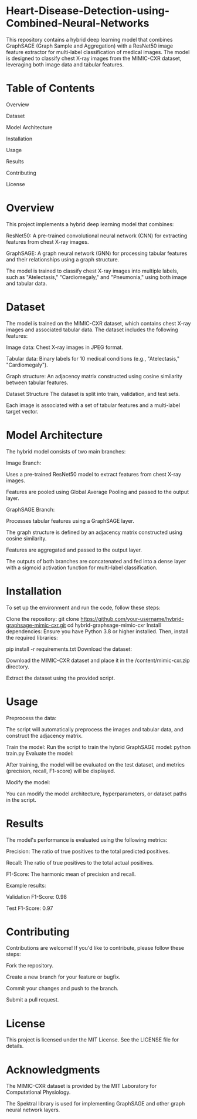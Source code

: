 # Heart-Disease-Detection-using-Combined-Neural-Networks
This repository contains a hybrid deep learning model that combines GraphSAGE (Graph Sample and Aggregation) with a ResNet50 image feature extractor for multi-label classification of medical images. The model is designed to classify chest X-ray images from the MIMIC-CXR dataset, leveraging both image data and tabular features.

# Table of Contents
Overview

Dataset

Model Architecture

Installation

Usage

Results

Contributing

License

# Overview
This project implements a hybrid deep learning model that combines:

ResNet50: A pre-trained convolutional neural network (CNN) for extracting features from chest X-ray images.

GraphSAGE: A graph neural network (GNN) for processing tabular features and their relationships using a graph structure.

The model is trained to classify chest X-ray images into multiple labels, such as "Atelectasis," "Cardiomegaly," and "Pneumonia," using both image and tabular data.

# Dataset
The model is trained on the MIMIC-CXR dataset, which contains chest X-ray images and associated tabular data. The dataset includes the following features:

Image data: Chest X-ray images in JPEG format.

Tabular data: Binary labels for 10 medical conditions (e.g., "Atelectasis," "Cardiomegaly").

Graph structure: An adjacency matrix constructed using cosine similarity between tabular features.

Dataset Structure
The dataset is split into train, validation, and test sets.

Each image is associated with a set of tabular features and a multi-label target vector.

# Model Architecture
The hybrid model consists of two main branches:

Image Branch:

Uses a pre-trained ResNet50 model to extract features from chest X-ray images.

Features are pooled using Global Average Pooling and passed to the output layer.

GraphSAGE Branch:

Processes tabular features using a GraphSAGE layer.

The graph structure is defined by an adjacency matrix constructed using cosine similarity.

Features are aggregated and passed to the output layer.

The outputs of both branches are concatenated and fed into a dense layer with a sigmoid activation function for multi-label classification.

# Installation
To set up the environment and run the code, follow these steps:

Clone the repository:
git clone https://github.com/your-username/hybrid-graphsage-mimic-cxr.git
cd hybrid-graphsage-mimic-cxr
Install dependencies:
Ensure you have Python 3.8 or higher installed. Then, install the required libraries:

pip install -r requirements.txt
Download the dataset:

Download the MIMIC-CXR dataset and place it in the /content/mimic-cxr.zip directory.

Extract the dataset using the provided script.

# Usage
Preprocess the data:

The script will automatically preprocess the images and tabular data, and construct the adjacency matrix.

Train the model:
Run the script to train the hybrid GraphSAGE model:
python train.py
Evaluate the model:

After training, the model will be evaluated on the test dataset, and metrics (precision, recall, F1-score) will be displayed.

Modify the model:

You can modify the model architecture, hyperparameters, or dataset paths in the script.

# Results
The model's performance is evaluated using the following metrics:

Precision: The ratio of true positives to the total predicted positives.

Recall: The ratio of true positives to the total actual positives.

F1-Score: The harmonic mean of precision and recall.

Example results:

Validation F1-Score: 0.98

Test F1-Score: 0.97

# Contributing
Contributions are welcome! If you'd like to contribute, please follow these steps:

Fork the repository.
 
Create a new branch for your feature or bugfix.

Commit your changes and push to the branch.

Submit a pull request.

# License
This project is licensed under the MIT License. See the LICENSE file for details.

# Acknowledgments
The MIMIC-CXR dataset is provided by the MIT Laboratory for Computational Physiology.

The Spektral library is used for implementing GraphSAGE and other graph neural network layers.

